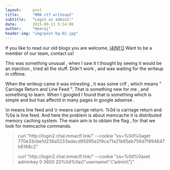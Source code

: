 ```yaml
---
layout:     post
title:      "MMA ctf writeup2"
subtitle:   "Login as admin2!"
date:       2015-09-13 5:14:00
author:     "Heeraj"
header-img: "img/post-bg-02.jpg"
---
```


<p> If you like to read our old blogs you are welcome, <a href="http://heeraj123.wordpress.com">I4INFO</a> Want to be a member of our team, contact us! </p>

<p>This was something unusual , when I saw it I thought by seeing it would be an injection , tried all the stuff. Didn't work , and was waiting for the writeup in ctftime.</p>

<p>When the writeup came it was intresting , it was some crlf , which means " Carriage Return and Line Feed ". That is something new for me , and something to learn. When I googled I found that is something which is simple and but has affectd in many pages in google adsense .</p>

<p>\n means line feed and \r means carrige return. %0d is carriage return and %0a is line feed. And here the problem is about memcache it is distributed memory caching system. The main aim is to obtain the flag , for that we look for memcache commands.</p>

<blockquote>curl "http://login2.chal.mmactf.link/" --cookie "ss=%0d%0aget 770e33cbe1d236a5233adacd95995e2f8ca71a21b65eb756d7f894647b6168c2"</blockquote>

<blockquote> curl "http://login2.chal.mmactf.link/" --cookie "ss=%0d%0aset adminkey 0 3600 20%0d%0a{\"username\":\"admin\"}"</blockquote>
